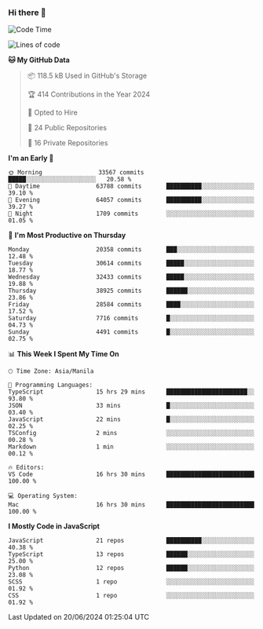 ### Hi there 👋

<!--START_SECTION:waka-->
![Code Time](http://img.shields.io/badge/Code%20Time-796%20hrs%2056%20mins-blue)

![Lines of code](https://img.shields.io/badge/From%20Hello%20World%20I%27ve%20Written-65.0%20million%20lines%20of%20code-blue)

**🐱 My GitHub Data** 

> 📦 118.5 kB Used in GitHub's Storage 
 > 
> 🏆 414 Contributions in the Year 2024
 > 
> 💼 Opted to Hire
 > 
> 📜 24 Public Repositories 
 > 
> 🔑 16 Private Repositories 
 > 
**I'm an Early 🐤** 

```text
🌞 Morning                33567 commits       █████░░░░░░░░░░░░░░░░░░░░   20.58 % 
🌆 Daytime                63788 commits       ██████████░░░░░░░░░░░░░░░   39.10 % 
🌃 Evening                64057 commits       ██████████░░░░░░░░░░░░░░░   39.27 % 
🌙 Night                  1709 commits        ░░░░░░░░░░░░░░░░░░░░░░░░░   01.05 % 
```
📅 **I'm Most Productive on Thursday** 

```text
Monday                   20358 commits       ███░░░░░░░░░░░░░░░░░░░░░░   12.48 % 
Tuesday                  30614 commits       █████░░░░░░░░░░░░░░░░░░░░   18.77 % 
Wednesday                32433 commits       █████░░░░░░░░░░░░░░░░░░░░   19.88 % 
Thursday                 38925 commits       ██████░░░░░░░░░░░░░░░░░░░   23.86 % 
Friday                   28584 commits       ████░░░░░░░░░░░░░░░░░░░░░   17.52 % 
Saturday                 7716 commits        █░░░░░░░░░░░░░░░░░░░░░░░░   04.73 % 
Sunday                   4491 commits        █░░░░░░░░░░░░░░░░░░░░░░░░   02.75 % 
```


📊 **This Week I Spent My Time On** 

```text
🕑︎ Time Zone: Asia/Manila

💬 Programming Languages: 
TypeScript               15 hrs 29 mins      ███████████████████████░░   93.80 % 
JSON                     33 mins             █░░░░░░░░░░░░░░░░░░░░░░░░   03.40 % 
JavaScript               22 mins             █░░░░░░░░░░░░░░░░░░░░░░░░   02.25 % 
TSConfig                 2 mins              ░░░░░░░░░░░░░░░░░░░░░░░░░   00.28 % 
Markdown                 1 min               ░░░░░░░░░░░░░░░░░░░░░░░░░   00.12 % 

🔥 Editors: 
VS Code                  16 hrs 30 mins      █████████████████████████   100.00 % 

💻 Operating System: 
Mac                      16 hrs 30 mins      █████████████████████████   100.00 % 
```

**I Mostly Code in JavaScript** 

```text
JavaScript               21 repos            ██████████░░░░░░░░░░░░░░░   40.38 % 
TypeScript               13 repos            ██████░░░░░░░░░░░░░░░░░░░   25.00 % 
Python                   12 repos            ██████░░░░░░░░░░░░░░░░░░░   23.08 % 
SCSS                     1 repo              ░░░░░░░░░░░░░░░░░░░░░░░░░   01.92 % 
CSS                      1 repo              ░░░░░░░░░░░░░░░░░░░░░░░░░   01.92 % 
```




 Last Updated on 20/06/2024 01:25:04 UTC
<!--END_SECTION:waka-->
